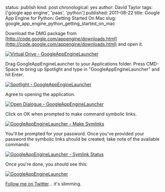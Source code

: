status: publish
kind: post
chronological: yes
author: David Taylor
tags: ['google app engine', 'paas', 'python']
published: 2011-08-22
title: Google App Engine for Python: Getting Started On Mac
slug: google_app_engine_python_getting_started_on_mac

Download the DMG package from [http://code.google.com/appengine/downloads.html](http://code.google.com/appengine/downloads.html) and open it.

[![Virtual Drive - GoogleAppEngineLauncher](http://www.cloudartisan.com/wp-content/uploads/2011/08/vdrive_googleappenginelauncher.png)](http://www.cloudartisan.com/wp-content/uploads/2011/08/vdrive_googleappenginelauncher.png)

Drag GoogleAppEngineLauncher to your Applications folder. Press CMD-Space to bring up Spotlight and type in "GoogleAppEngineLauncher" and hit Enter.

[![Spotlight - GoogleAppEngineLauncher](http://www.cloudartisan.com/wp-content/uploads/2011/08/spotlight_googleappenginelauncher.png)](http://www.cloudartisan.com/wp-content/uploads/2011/08/spotlight_googleappenginelauncher.png)

Agree to opening the application.

[![Open Dialogue - GoogleAppEngineLauncher](http://www.cloudartisan.com/wp-content/uploads/2011/08/opendialogue_googleappenginelauncher.png)](http://www.cloudartisan.com/wp-content/uploads/2011/08/opendialogue_googleappenginelauncher.png)

Click on OK when prompted to make command symbolic links.

[![GoogleAppEngineLauncher - Make Symlinks](http://www.cloudartisan.com/wp-content/uploads/2011/08/googleappenginelauncher_makesymlinks.png)](http://www.cloudartisan.com/wp-content/uploads/2011/08/googleappenginelauncher_makesymlinks.png)

You'll be prompted for your password. Once you've provided your password the symbolic links should be created; take note of the available commands:

[![GoogleAppEngineLauncher - Symlink Status](http://www.cloudartisan.com/wp-content/uploads/2011/08/googleappenginelauncher_symlinkstatus.png)](http://www.cloudartisan.com/wp-content/uploads/2011/08/googleappenginelauncher_symlinkstatus.png)

Once you're done, you should see this:

[![GoogleAppEngineLauncher](http://www.cloudartisan.com/wp-content/uploads/2011/08/googleappenginelauncher.png)](http://www.cloudartisan.com/wp-content/uploads/2011/08/googleappenginelauncher.png)

[Follow me on Twitter](http://twitter.com/davidltaylor)... it's slimming.

